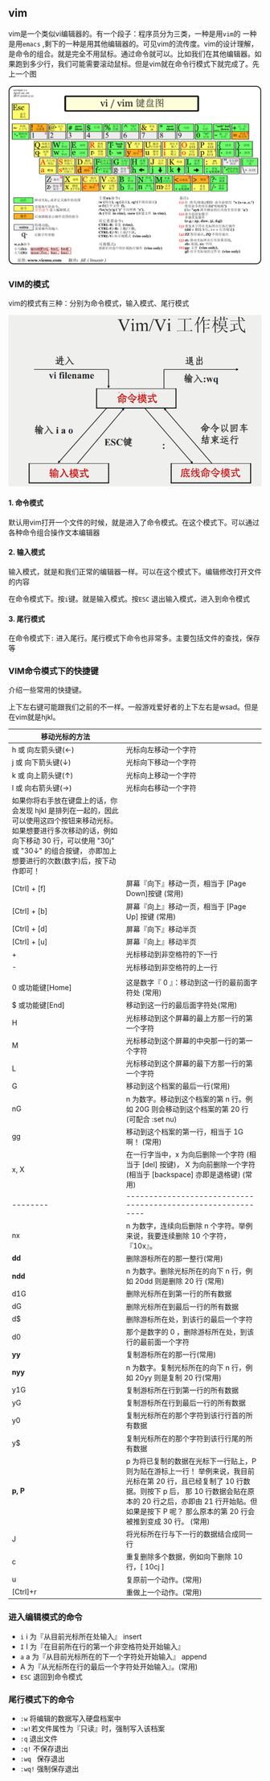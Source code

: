 ## vim

vim是一个类似vi编辑器的。有一个段子：程序员分为三类，一种是用`vim`的 一种是用`emacs` ,剩下的一种是用其他编辑器的。可见vim的流传度。vim的设计理解，是命令的组合。就是完全不用鼠标。通过命令就可以。比如我们在其他编辑器。如果跑到多少行，我们可能需要滚动鼠标。但是vim就在命令行模式下就完成了。先上一个图

![img](../MQ/images/vi-vim-cheat-sheet-sch1.gif) 

### VIM的模式

vim的模式有三种：分别为命令模式，输入模式、尾行模式

![img](../MQ/images/vim-vi-workmodel.png) 

#### 1. 命令模式

默认用vim打开一个文件的时候，就是进入了命令模式。在这个模式下。可以通过各种命令组合操作文本编辑器

#### 2. 输入模式

输入模式，就是和我们正常的编辑器一样。可以在这个模式下。编辑修改打开文件的内容

在命令模式下。按`i`键。就是输入模式。按`ESC` 退出输入模式，进入到命令模式

#### 3. 尾行模式

在命令模式下`:` 进入尾行。尾行模式下命令也非常多。主要包括文件的查找，保存等

### VIM命令模式下的快捷键

介绍一些常用的快捷键。

上下左右键可能跟我们之前的不一样。一般游戏爱好者的上下左右是wsad。但是在vim就是hjkl。

| 移动光标的方法                                               |                                                              |
| ------------------------------------------------------------ | ------------------------------------------------------------ |
| h 或 向左箭头键(←)                                           | 光标向左移动一个字符                                         |
| j 或 向下箭头键(↓)                                           | 光标向下移动一个字符                                         |
| k 或 向上箭头键(↑)                                           | 光标向上移动一个字符                                         |
| l 或 向右箭头键(→)                                           | 光标向右移动一个字符                                         |
| 如果你将右手放在键盘上的话，你会发现 hjkl 是排列在一起的，因此可以使用这四个按钮来移动光标。 如果想要进行多次移动的话，例如向下移动 30 行，可以使用 "30j" 或 "30↓" 的组合按键， 亦即加上想要进行的次数(数字)后，按下动作即可！ |                                                              |
| [Ctrl] + [f]                                                 | 屏幕『向下』移动一页，相当于 [Page Down]按键 (常用)          |
| [Ctrl] + [b]                                                 | 屏幕『向上』移动一页，相当于 [Page Up] 按键 (常用)           |
| [Ctrl] + [d]                                                 | 屏幕『向下』移动半页                                         |
| [Ctrl] + [u]                                                 | 屏幕『向上』移动半页                                         |
| +                                                            | 光标移动到非空格符的下一行                                   |
| -                                                            | 光标移动到非空格符的上一行                                   |
|                                                              |                                                              |
| 0 或功能键[Home]                                             | 这是数字『 0 』：移动到这一行的最前面字符处 (常用)           |
| $ 或功能键[End]                                              | 移动到这一行的最后面字符处(常用)                             |
| H                                                            | 光标移动到这个屏幕的最上方那一行的第一个字符                 |
| M                                                            | 光标移动到这个屏幕的中央那一行的第一个字符                   |
| L                                                            | 光标移动到这个屏幕的最下方那一行的第一个字符                 |
| G                                                            | 移动到这个档案的最后一行(常用)                               |
| nG                                                           | n 为数字。移动到这个档案的第 n 行。例如 20G 则会移动到这个档案的第 20 行(可配合 :set nu) |
| gg                                                           | 移动到这个档案的第一行，相当于 1G 啊！ (常用)                |
| x, X                                                         | 在一行字当中，x 为向后删除一个字符 (相当于 [del] 按键)， X 为向前删除一个字符(相当于 [backspace] 亦即是退格键) (常用) |
| --------                                                     | ------------------------------------------------------------ |
| nx                                                           | n 为数字，连续向后删除 n 个字符。举例来说，我要连续删除 10 个字符， 『10x』。 |
| **dd**                                                       | 删除游标所在的那一整行(常用)                                 |
| **ndd**                                                      | n 为数字。删除光标所在的向下 n 行，例如 20dd 则是删除 20 行 (常用) |
| d1G                                                          | 删除光标所在到第一行的所有数据                               |
| dG                                                           | 删除光标所在到最后一行的所有数据                             |
| d$                                                           | 删除游标所在处，到该行的最后一个字符                         |
| d0                                                           | 那个是数字的 0 ，删除游标所在处，到该行的最前面一个字符      |
| **yy**                                                       | 复制游标所在的那一行(常用)                                   |
| **nyy**                                                      | n 为数字。复制光标所在的向下 n 行，例如 20yy 则是复制 20 行(常用) |
| y1G                                                          | 复制游标所在行到第一行的所有数据                             |
| yG                                                           | 复制游标所在行到最后一行的所有数据                           |
| y0                                                           | 复制光标所在的那个字符到该行行首的所有数据                   |
| y$                                                           | 复制光标所在的那个字符到该行行尾的所有数据                   |
| **p, P**                                                     | p 为将已复制的数据在光标下一行贴上，P 则为贴在游标上一行！ 举例来说，我目前光标在第 20 行，且已经复制了 10 行数据。则按下 p 后， 那 10 行数据会贴在原本的 20 行之后，亦即由 21 行开始贴。但如果是按下 P 呢？ 那么原本的第 20 行会被推到变成 30 行。 (常用) |
| J                                                            | 将光标所在行与下一行的数据结合成同一行                       |
| c                                                            | 重复删除多个数据，例如向下删除 10 行，[ 10cj ]               |
| u                                                            | 复原前一个动作。(常用)                                       |
| [Ctrl]+r                                                     | 重做上一个动作。(常用)                                       |

### 进入编辑模式的命令

- `i` i 为『从目前光标所在处输入』 insert 
- `I` I 为『在目前所在行的第一个非空格符处开始输入』 
- `a` a 为『从目前光标所在的下一个字符处开始输入』  append
- A 为『从光标所在行的最后一个字符处开始输入』。(常用) 
- `ESC` 退回到命令模式



### 尾行模式下的命令

- `:w` 将编辑的数据写入硬盘档案中 
- `:w!`若文件属性为『只读』时，强制写入该档案 
- `:q` 退出文件
- `:q!` 不保存退出
- `:wq ` 保存退出
- `:wq!` 强制保存退出




